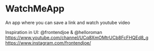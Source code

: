# WatchMeApp
An app where you can save a link and watch youtube video

Inspiration in UI: @frontendjoe & @helloroman
https://www.youtube.com/channel/UCq8XmOMtrUCb8FcFHQEd8_g
https://www.instagram.com/frontendjoe/

